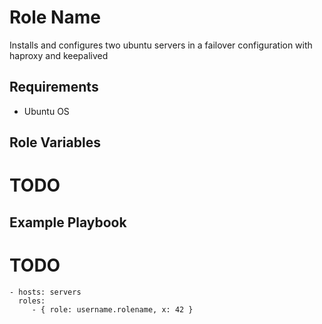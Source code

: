 Role Name
=========

Installs and configures two ubuntu servers in a failover configuration with haproxy and keepalived

Requirements
------------

- Ubuntu OS

Role Variables
--------------

# TODO 


Example Playbook
----------------

# TODO

    - hosts: servers
      roles:
         - { role: username.rolename, x: 42 }

